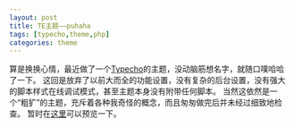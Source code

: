 ```yaml
---
layout: post
title: TE主题——puhaha
tags: [typecho,theme,php]
categories: theme
---
```

算是换换心情，最近做了一个[Typecho][1]的主题，没动脑筋想名字，就随口噗哈哈了一下。
这回是放弃了以前大而全的功能设置，没有复杂的后台设置，没有强大的脚本样式在线调试模式，甚至主题本身没有附带任何脚本。
当然这依然是一个“粗犷”的主题，充斥着各种我奇怪的概念，而且匆匆做完后并未经过细致地检查。
暂时在[这里][2]可以预览一下。





[1]:http://typecho.org
[2]:http://shen3.cai1.name
